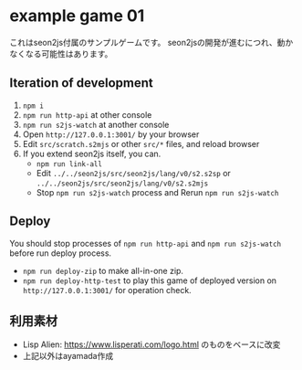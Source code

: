 # example game 01

これはseon2js付属のサンプルゲームです。
seon2jsの開発が進むにつれ、動かなくなる可能性はあります。


## Iteration of development

1. `npm i`
2. `npm run http-api` at other console
3. `npm run s2js-watch` at another console
4. Open `http://127.0.0.1:3001/` by your browser
5. Edit `src/scratch.s2mjs` or other `src/*` files, and reload browser
6. If you extend seon2js itself, you can.
    - `npm run link-all`
    - Edit `../../seon2js/src/seon2js/lang/v0/s2.s2sp` or `../../seon2js/src/seon2js/lang/v0/s2.s2mjs`
    - Stop `npm run s2js-watch` process and Rerun `npm run s2js-watch`


## Deploy

You should stop processes of `npm run http-api` and `npm run s2js-watch`
before run deploy process.

- `npm run deploy-zip` to make all-in-one zip.
- `npm run deploy-http-test` to play this game of deployed version
  on `http://127.0.0.1:3001/` for operation check.


## 利用素材

- Lisp Alien: https://www.lisperati.com/logo.html のものをベースに改変
- 上記以外はayamada作成
